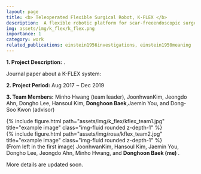 ```yaml
---
layout: page
title: <b> Teleoperated Flexible Surgical Robot, K-FLEX </b>
description:  A flexible robotic platform for scar-freeendoscopic surgery 
img: assets/img/k_flex/k_flex.png
importance: 1
category: work
related_publications: einstein1956investigations, einstein1950meaning
---
```


<p><b>1. Project Description:</b> . </p>

<p> Journal paper about a K-FLEX system: </p>

<p><b>2. Project Period:</b> Aug 2017 ~ Dec 2019 </p>
<p><b>3. Team Members:</b> Minho Hwang (team leader), JoonhwanKim, Jeongdo Ahn, Dongho Lee, Hansoul Kim, <b>Donghoon Baek</b>,Jaemin You, and Dong-Soo Kwon (advisor) </p>

<div class="row justify-content-center">
    <div class="col-sm mt-5 mt-md-0">
        {% include figure.html path="assets/img/k_flex/kflex_team1.jpg" title="example image" class="img-fluid rounded z-depth-1" %}
    </div>
    <div class="col-sm mt-5 mt-md-0">
        {% include figure.html path="assets/img/rosa/kflex_team2.jpg" title="example image" class="img-fluid rounded z-depth-1" %}
    </div>
</div>
<div class="caption">
    (From left in the first image) JoonhwanKim, Hansoul Kim, Jaemin You, Dongho Lee, Jeongdo Ahn, Minho Hwang, and <b>Donghoon Baek (me) </b>. 
</div>

More details are updated soon.